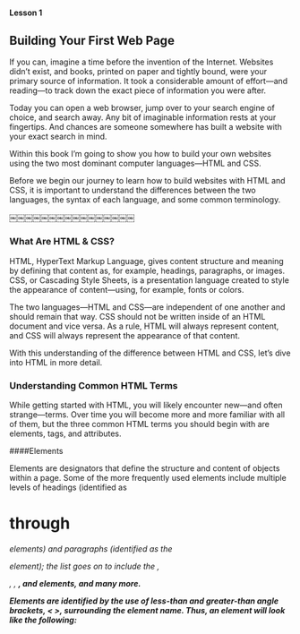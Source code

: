 #### Lesson 1
## Building Your First Web Page


If you can, imagine a time before the invention of the Internet. Websites didn’t exist, and books, printed on paper and tightly bound, were your primary source of information. It took a considerable amount of effort—and reading—to track down the exact piece of information you were after.

Today you can open a web browser, jump over to your search engine of choice, and search away. Any bit of imaginable information rests at your fingertips. And chances are someone somewhere has built a website with your exact search in mind.

Within this book I’m going to show you how to build your own websites using the two most dominant computer languages—HTML and CSS.

Before we begin our journey to learn how to build websites with HTML and CSS, it is important to understand the differences between the two languages, the syntax of each language, and some common terminology.

￼￼￼￼￼￼￼￼￼￼￼￼￼￼￼￼
### What Are HTML & CSS?
HTML, HyperText Markup Language, gives content structure and meaning by defining that content as, for example, headings, paragraphs, or images. CSS, or Cascading Style Sheets, is a presentation language created to style the appearance of content—using, for example, fonts or colors.

The two languages—HTML and CSS—are independent of one another and should remain that way. CSS should not be written inside of an HTML document and vice versa. As a rule, HTML will always represent content, and CSS will always represent the appearance of that content.

With this understanding of the difference between HTML and CSS, let’s dive into HTML in more detail.

### Understanding Common HTML Terms
While getting started with HTML, you will likely encounter new—and often strange—terms. Over time you will become more and more familiar with all of them, but the three common HTML terms you should begin with are elements, tags, and attributes.

####Elements

Elements are designators that define the structure and content of objects within a page. Some of the more frequently used elements include multiple levels of headings (identified as <h1> through <h6> elements) and paragraphs (identified as the <p> element); the list goes on to include the <a>, <div>, <span>, <strong>, and <em> elements, and many more.

Elements are identified by the use of less-than and greater-than angle brackets, < >, surrounding the element name. Thus, an element will look like the following:

